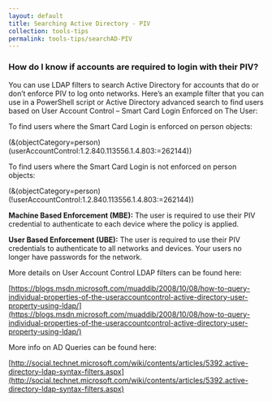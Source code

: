 ```yaml
---
layout: default
title: Searching Active Directory - PIV
collection: tools-tips
permalink: tools-tips/searchAD-PIV
---
```

### How do I know if accounts are required to login with their PIV?
You can use LDAP filters to search Active Directory for accounts that do or don’t enforce PIV to log onto networks. Here’s an example filter that you can use in a PowerShell script or Active Directory advanced search to find users based on User Account Control – Smart Card Login Enforced on The User:

To find users where the Smart Card Login is enforced on person objects:

(&(objectCategory=person)(userAccountControl:1.2.840.113556.1.4.803:=262144))

To find users where the Smart Card Login is not enforced on person objects:

(&(objectCategory=person)(!userAccountControl:1.2.840.113556.1.4.803:=262144))

**Machine Based Enforcement (MBE):** The user is required to use their PIV credential to authenticate to each device where the policy is applied.

**User Based Enforcement (UBE):** The user is required to use their PIV credentials to authenticate to all networks and devices. Your users no longer have passwords for the network.


More details on User Account Control LDAP filters can be found here:

[https://blogs.msdn.microsoft.com/muaddib/2008/10/08/how-to-query-individual-properties-of-the-useraccountcontrol-active-directory-user-property-using-ldap/](https://blogs.msdn.microsoft.com/muaddib/2008/10/08/how-to-query-individual-properties-of-the-useraccountcontrol-active-directory-user-property-using-ldap/)

More info on AD Queries can be found here: 

[http://social.technet.microsoft.com/wiki/contents/articles/5392.active-directory-ldap-syntax-filters.aspx](http://social.technet.microsoft.com/wiki/contents/articles/5392.active-directory-ldap-syntax-filters.aspx)
